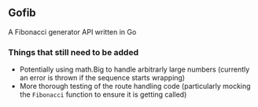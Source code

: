 ## Gofib

A Fibonacci generator API written in Go

### Things that still need to be added

* Potentially using math.Big to handle arbitrarly large numbers (currently an error is thrown if the sequence starts wrapping)
* More thorough testing of the route handling code (particularly mocking the `Fibonacci` function to ensure it is getting called)